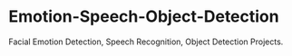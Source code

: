 # Emotion-Speech-Object-Detection
Facial Emotion Detection, Speech Recognition, Object Detection Projects.
